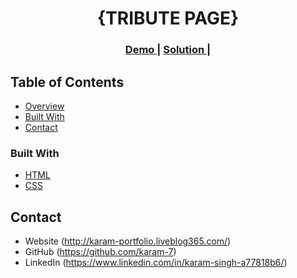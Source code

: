 
<h1 align="center">{TRIBUTE PAGE}</h1>



<div align="center">
  <h3>
    <a href="https://karam-7.github.io/tribute-page">
      Demo
    </a>
    <span> | </span>
    <a href="https://github.com/karam-7/tribute-page">
      Solution
    </a>
    <span> | </span>
    
  </h3>
</div>

## Table of Contents

- [Overview](#overview) 
- [Built With](#built-with)
- [Contact](#contact)



### Built With

- [HTML](https://html.com/)
- [CSS](https://html.com/)



## Contact

- Website (http://karam-portfolio.liveblog365.com/)
- GitHub (https://github.com/karam-7)
- LinkedIn (https://www.linkedin.com/in/karam-singh-a77818b6/)

